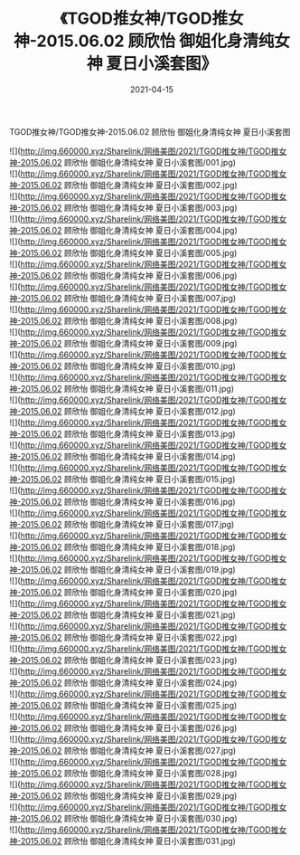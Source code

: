 ﻿---
layout: post
title:  《TGOD推女神/TGOD推女神-2015.06.02 顾欣怡 御姐化身清纯女神 夏日小溪套图》
date:   2021-04-15
img: http://img.660000.xyz/Sharelink/网络美图/2021/TGOD推女神/TGOD推女神-2015.06.02 顾欣怡 御姐化身清纯女神 夏日小溪套图/000.jpg
categories: [美女, 清纯, 唯美]
---

TGOD推女神/TGOD推女神-2015.06.02 顾欣怡 御姐化身清纯女神 夏日小溪套图

 ![](http://img.660000.xyz/Sharelink/网络美图/2021/TGOD推女神/TGOD推女神-2015.06.02 顾欣怡 御姐化身清纯女神 夏日小溪套图/001.jpg) <br>![](http://img.660000.xyz/Sharelink/网络美图/2021/TGOD推女神/TGOD推女神-2015.06.02 顾欣怡 御姐化身清纯女神 夏日小溪套图/002.jpg) <br>![](http://img.660000.xyz/Sharelink/网络美图/2021/TGOD推女神/TGOD推女神-2015.06.02 顾欣怡 御姐化身清纯女神 夏日小溪套图/003.jpg) <br>![](http://img.660000.xyz/Sharelink/网络美图/2021/TGOD推女神/TGOD推女神-2015.06.02 顾欣怡 御姐化身清纯女神 夏日小溪套图/004.jpg) <br>![](http://img.660000.xyz/Sharelink/网络美图/2021/TGOD推女神/TGOD推女神-2015.06.02 顾欣怡 御姐化身清纯女神 夏日小溪套图/005.jpg) <br>![](http://img.660000.xyz/Sharelink/网络美图/2021/TGOD推女神/TGOD推女神-2015.06.02 顾欣怡 御姐化身清纯女神 夏日小溪套图/006.jpg) <br>![](http://img.660000.xyz/Sharelink/网络美图/2021/TGOD推女神/TGOD推女神-2015.06.02 顾欣怡 御姐化身清纯女神 夏日小溪套图/007.jpg) <br>![](http://img.660000.xyz/Sharelink/网络美图/2021/TGOD推女神/TGOD推女神-2015.06.02 顾欣怡 御姐化身清纯女神 夏日小溪套图/008.jpg) <br>![](http://img.660000.xyz/Sharelink/网络美图/2021/TGOD推女神/TGOD推女神-2015.06.02 顾欣怡 御姐化身清纯女神 夏日小溪套图/009.jpg) <br>![](http://img.660000.xyz/Sharelink/网络美图/2021/TGOD推女神/TGOD推女神-2015.06.02 顾欣怡 御姐化身清纯女神 夏日小溪套图/010.jpg) <br>![](http://img.660000.xyz/Sharelink/网络美图/2021/TGOD推女神/TGOD推女神-2015.06.02 顾欣怡 御姐化身清纯女神 夏日小溪套图/011.jpg) <br>![](http://img.660000.xyz/Sharelink/网络美图/2021/TGOD推女神/TGOD推女神-2015.06.02 顾欣怡 御姐化身清纯女神 夏日小溪套图/012.jpg) <br>![](http://img.660000.xyz/Sharelink/网络美图/2021/TGOD推女神/TGOD推女神-2015.06.02 顾欣怡 御姐化身清纯女神 夏日小溪套图/013.jpg) <br>![](http://img.660000.xyz/Sharelink/网络美图/2021/TGOD推女神/TGOD推女神-2015.06.02 顾欣怡 御姐化身清纯女神 夏日小溪套图/014.jpg) <br>![](http://img.660000.xyz/Sharelink/网络美图/2021/TGOD推女神/TGOD推女神-2015.06.02 顾欣怡 御姐化身清纯女神 夏日小溪套图/015.jpg) <br>![](http://img.660000.xyz/Sharelink/网络美图/2021/TGOD推女神/TGOD推女神-2015.06.02 顾欣怡 御姐化身清纯女神 夏日小溪套图/016.jpg) <br>![](http://img.660000.xyz/Sharelink/网络美图/2021/TGOD推女神/TGOD推女神-2015.06.02 顾欣怡 御姐化身清纯女神 夏日小溪套图/017.jpg) <br>![](http://img.660000.xyz/Sharelink/网络美图/2021/TGOD推女神/TGOD推女神-2015.06.02 顾欣怡 御姐化身清纯女神 夏日小溪套图/018.jpg) <br>![](http://img.660000.xyz/Sharelink/网络美图/2021/TGOD推女神/TGOD推女神-2015.06.02 顾欣怡 御姐化身清纯女神 夏日小溪套图/019.jpg) <br>![](http://img.660000.xyz/Sharelink/网络美图/2021/TGOD推女神/TGOD推女神-2015.06.02 顾欣怡 御姐化身清纯女神 夏日小溪套图/020.jpg) <br>![](http://img.660000.xyz/Sharelink/网络美图/2021/TGOD推女神/TGOD推女神-2015.06.02 顾欣怡 御姐化身清纯女神 夏日小溪套图/021.jpg) <br>![](http://img.660000.xyz/Sharelink/网络美图/2021/TGOD推女神/TGOD推女神-2015.06.02 顾欣怡 御姐化身清纯女神 夏日小溪套图/022.jpg) <br>![](http://img.660000.xyz/Sharelink/网络美图/2021/TGOD推女神/TGOD推女神-2015.06.02 顾欣怡 御姐化身清纯女神 夏日小溪套图/023.jpg) <br>![](http://img.660000.xyz/Sharelink/网络美图/2021/TGOD推女神/TGOD推女神-2015.06.02 顾欣怡 御姐化身清纯女神 夏日小溪套图/024.jpg) <br>![](http://img.660000.xyz/Sharelink/网络美图/2021/TGOD推女神/TGOD推女神-2015.06.02 顾欣怡 御姐化身清纯女神 夏日小溪套图/025.jpg) <br>![](http://img.660000.xyz/Sharelink/网络美图/2021/TGOD推女神/TGOD推女神-2015.06.02 顾欣怡 御姐化身清纯女神 夏日小溪套图/026.jpg) <br>![](http://img.660000.xyz/Sharelink/网络美图/2021/TGOD推女神/TGOD推女神-2015.06.02 顾欣怡 御姐化身清纯女神 夏日小溪套图/027.jpg) <br>![](http://img.660000.xyz/Sharelink/网络美图/2021/TGOD推女神/TGOD推女神-2015.06.02 顾欣怡 御姐化身清纯女神 夏日小溪套图/028.jpg) <br>![](http://img.660000.xyz/Sharelink/网络美图/2021/TGOD推女神/TGOD推女神-2015.06.02 顾欣怡 御姐化身清纯女神 夏日小溪套图/029.jpg) <br>![](http://img.660000.xyz/Sharelink/网络美图/2021/TGOD推女神/TGOD推女神-2015.06.02 顾欣怡 御姐化身清纯女神 夏日小溪套图/030.jpg) <br>![](http://img.660000.xyz/Sharelink/网络美图/2021/TGOD推女神/TGOD推女神-2015.06.02 顾欣怡 御姐化身清纯女神 夏日小溪套图/031.jpg) <br>
